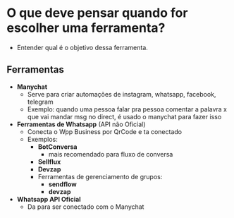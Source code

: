 # O que deve pensar quando for escolher uma ferramenta?
- Entender qual é o objetivo dessa ferramenta.
## Ferramentas
- **Manychat**
	- Serve para criar automações de instagram, whatsapp, facebook, telegram
	- Exemplo: quando uma pessoa falar pra pessoa comentar a palavra x que vai mandar msg no direct, é usado o manychat para fazer isso
- **Ferramentas de Whatsapp** (API não Oficial)
	- Conecta o Wpp Business por QrCode e ta conectado
	- Exemplos:
		- **BotConversa** 
			- mais recomendado para fluxo de conversa
		- **Sellflux**
		- **Devzap**
		- Ferramentas de gerenciamento de grupos:
			- **sendflow**
			- **devzap**
- **Whatsapp API Oficial**
	- Da para ser conectado com o Manychat